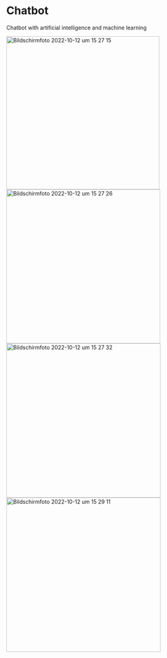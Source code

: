 # Chatbot
Chatbot with artificial intelligence and machine learning

<img width="400" alt="Bildschirmfoto 2022-10-12 um 15 27 15" src="https://user-images.githubusercontent.com/107192213/195356678-fd40e8aa-d82a-4267-8976-d373e90cd608.png">

<img width="402" alt="Bildschirmfoto 2022-10-12 um 15 27 26" src="https://user-images.githubusercontent.com/107192213/195356693-74768f3c-4bce-48f8-ae61-92d8b2ff515f.png">

<img width="403" alt="Bildschirmfoto 2022-10-12 um 15 27 32" src="https://user-images.githubusercontent.com/107192213/195356706-e0eaf812-b096-494c-8cb1-5af13f8f6e8f.png">

<img width="403" alt="Bildschirmfoto 2022-10-12 um 15 29 11" src="https://user-images.githubusercontent.com/107192213/195356713-3c687c2e-eea8-4689-8066-6731f315726b.png">
